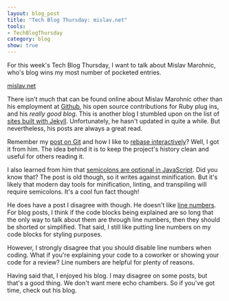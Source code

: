 ```yaml
---
layout: blog_post
title: "Tech Blog Thursday: mislav.net"
tools: 
- TechBlogThursday
category: blog
show: true
---
```


For this week's Tech Blog Thursday, 
I want to talk about Mislav Marohnic, 
who's blog wins my most number of pocketed entries. 

<a href="http://mislav.net/">mislav.net</a>

<p>
There isn't much that can be found online about Mislav Marohnic 
other than his employment at 
<a href="https://github.com/">Github</a>, 
his open source contributions for Ruby plug ins, 
and his <i>really good blog</i>. 
This is another blog I stumbled upon on the list of 
<a href="https://github.com/jekyll/jekyll/wiki/Sites">sites built with Jekyll</a>. 
Unfortunately, he hasn't updated in quite a while. 
But nevertheless, his posts are always a great read. 
</p>

<p>
Remember my 
<a href="">post on Git</a>
and how I like to 
<a href="http://mislav.net/2013/02/merge-vs-rebase/">rebase interactively</a>?
Well, I got it from him. 
The idea behind it is to keep the project's history clean and useful for others reading it. 
</p>

<p>
I also learned from him that 
<a href="http://mislav.net/2010/05/semicolons/">semicolons are optional in JavaScript</a>.
Did you know that? 
The post is old though, so it writes against minification. 
But it's likely that modern day tools for minification, linting, and transpiling will require semicolons. 
It's a cool fun fact though!
</p>

<p>
He does have a post I disagree with though. 
He doesn't like 
<a href="http://mislav.net/2012/06/line-numbers/">line numbers</a>. 
For blog posts, I think if the code blocks being explained are so long 
that the only way to talk about them are through line numbers, 
then they should be shorted or simplified. 
That said, I still like putting line numbers on my code blocks for styling purposes. 
</p>

<p>
However, I strongly disagree that you should disable line numbers when coding. 
What if you're explaining your code to a coworker or showing your code for a review?
Line numbers are helpful for plenty of reasons. 
</p>

<p>
Having said that, I enjoyed his blog. 
I may disagree on some posts, but that's a good thing. 
We don't want mere echo chambers. 
So if you've got time, check out his blog.
</p>